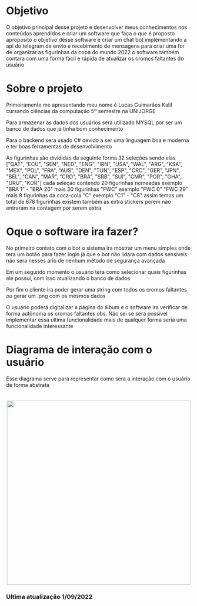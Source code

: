 <h1>Objetivo</h1>
O objetivo principal desse projeto e desenvolver meus conhecimentos nos conteúdos aprendidos e criar um software que faça o que é proposto aproposito o objetivo desse software e criar um chat bot implementando a api do telegram de envio e recebimento de mensagens para criar uma for de organizar as figurinhas da copa do mundo 2022 o software também contara com uma forma fácil e rápida de atualizar os cromos faltantes do usuário

<h1>Sobre o projeto</h1>
Primeiramente me apresentando meu nome é Lucas Guimarães Kalil cursando ciências da computação 5º semestre na UNIJORGE

Para armazenar as dados dos usuários sera utilizado MYSQL por ser um banco de dados que já tinha bom conhecimento

Para o backend sera usado C# devido a ser uma linguagem boa e moderna e ter boas ferramentas de desenvolvimento

As figurinhas são divididas da seguinte forma 32 seleções sendo elas ["QAT", "ECU", "SEN", "NED", "ENG", "IRN", "USA", "WAL", "ARG", "KSA", "MEX", "POL", "FRA", "AUS", "DEN", "TUN", "ESP", "CRC", "GER", "JPN", "BEL", "CAN", "MAR", "CRO", "BRA", "SRB", "SUI", "CMR", "POR", "GHA", "URU", "KOR"] cada seleçao contendo 20 figurinhas nomeadas exemplo "BRA 1" - "BRA 20" mais 30 figurinhas "FWC" exemplo "FWC 0" "FWC 29" mais 8 figurinhas da coca-cola "C" exemplo "C1" - "C8" assim temos um total de 678 figurinhas existem também as extra stickers porem não entraram na contagem por serem extra

<h1>Oque o software ira fazer?</h1>
No primeiro contato com o bot o sistema ira mostrar um menu simples onde tera um botão para fazer login já que o bot não lidara com dados sensíveis não sera nesses ario de nenhum método de segurança avançada

Em um segundo momento o usuário tera como selecionar quais figurinhas ele possui, com isso atualizando o banco de dados 

Por fim o cliente ira poder gerar uma string com todos os cromos faltantes ou gerar um .png com os mesmos dados

O usuário poderá digitalizar a página do álbum e o software ira verificar de forma autônoma os cromas faltantes 
obs. Não sei se sera possível implementar essa ultima funcionalidade mais de qualquer forma seria uma funcionalidade interessante

<h1>Diagrama de interação com o usuário</h1>
Esse diagrama serve para representar como sera a interação com o usuário de forma abstrata 

<div align="center">
<br><br>
<img src="https://user-images.githubusercontent.com/82661706/188033684-af6653ad-830f-47d0-b88a-84648a6a46a5.png" width=500px/>
</div>
<h3>Ultima atualização 1/09/2022</h3>
